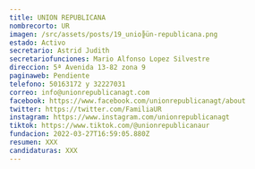 ```yaml
---
title: UNION REPUBLICANA
nombrecorto: UR
imagen: /src/assets/posts/19_unio╠ün-republicana.png
estado: Activo
secretario: Astrid Judith
secretariofunciones: Mario Alfonso Lopez Silvestre
direccion: 5ª Avenida 13-82 zona 9
paginaweb: Pendiente
telefono: 50163172 y 32227031
correo: info@unionrepublicanagt.com
facebook: https://www.facebook.com/unionrepublicanagt/about
twitter: https://twitter.com/FamiliaUR
instagram: https://www.instagram.com/unionrepublicanagt
tiktok: https://www.tiktok.com/@unionrepublicanaur
fundacion: 2022-03-27T16:59:05.880Z
resumen: XXX
candidaturas: XXX
---
```

